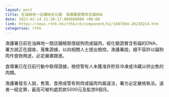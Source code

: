 ```yaml
---
layout: post
title: 在油麻地一店舖檢走化驗　漁護署證實肉含貓DNA
date: 2023-02-14 21:38:17.000000000 +08:00
link: https://news.rthk.hk/rthk/ch/component/k2/1687894-20230214.htm
categories: rthk
---
```


漁護署日前在油麻地一間店舖檢取懷疑狗肉或貓肉，經化驗證實含有貓的DNA，署方說正在調查，蒐集證據，以向相關人士提出檢控。漁護署說，絕不容許以貓狗肉作食物用途，必定嚴肅跟進。

食環署已在日前行動中取得證據，檢控管有人未獲准許貯存冷凍或冷藏以供出售的肉類。

漁護署發言人說，售賣、食用或管有狗肉或貓肉均屬違法，署方必定嚴格執法。違者一經定罪，最高可被判處罰款5000元及監禁6個月。
